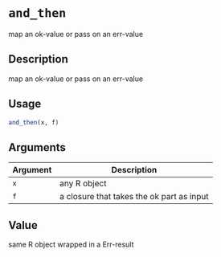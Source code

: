 # `and_then`

map an ok-value or pass on an err-value


## Description

map an ok-value or pass on an err-value


## Usage

```r
and_then(x, f)
```


## Arguments

Argument      |Description
------------- |----------------
`x`     |     any R object
`f`     |     a closure that takes the ok part as input


## Value

same R object wrapped in a Err-result



